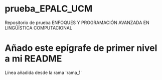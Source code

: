 # prueba_EPALC_UCM
Repositorio de prueba ENFOQUES Y PROGRAMACIÓN AVANZADA EN LINGÜÍSTICA COMPUTACIONAL
# Añado este epígrafe de primer nivel a mi README
Línea añadida desde la rama 'rama_1'
